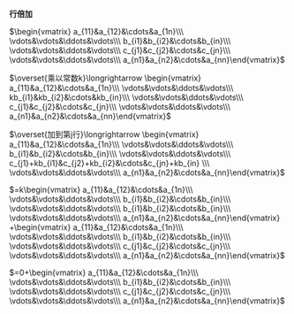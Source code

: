 **行倍加**

$\begin{vmatrix}
a_{11}&a_{12}&\cdots&a_{1n}\\\ 
\vdots&\vdots&\ddots&\vdots\\\ 
b_{i1}&b_{i2}&\cdots&b_{in}\\\ 
\vdots&\vdots&\ddots&\vdots\\\ 
c_{j1}&c_{j2}&\cdots&c_{jn}\\\ 
\vdots&\vdots&\ddots&\vdots\\\ 
a_{n1}&a_{n2}&\cdots&a_{nn}\end{vmatrix}$

$\overset{乘以常数k}\longrightarrow
\begin{vmatrix}
a_{11}&a_{12}&\cdots&a_{1n}\\\ 
\vdots&\vdots&\ddots&\vdots\\\ 
kb_{i1}&kb_{i2}&\cdots&kb_{in}\\\ 
\vdots&\vdots&\ddots&\vdots\\\ 
c_{j1}&c_{j2}&\cdots&c_{jn}\\\ 
\vdots&\vdots&\ddots&\vdots\\\ 
a_{n1}&a_{n2}&\cdots&a_{nn}\end{vmatrix}$

$\overset{加到第j行}\longrightarrow
\begin{vmatrix}
a_{11}&a_{12}&\cdots&a_{1n}\\\ 
\vdots&\vdots&\ddots&\vdots\\\ 
b_{i1}&b_{i2}&\cdots&b_{in}\\\ 
\vdots&\vdots&\ddots&\vdots\\\ 
c_{j1}+kb_{i1}&c_{j2}+kb_{i2}&\cdots&c_{jn}+kb_{in}
\\\ 
\vdots&\vdots&\ddots&\vdots\\\ 
a_{n1}&a_{n2}&\cdots&a_{nn}\end{vmatrix}$

$=k\begin{vmatrix}
a_{11}&a_{12}&\cdots&a_{1n}\\\ 
\vdots&\vdots&\ddots&\vdots\\\ 
b_{i1}&b_{i2}&\cdots&b_{in}\\\ 
\vdots&\vdots&\ddots&\vdots\\\ 
b_{i1}&b_{i2}&\cdots&b_{in}\\\ 
\vdots&\vdots&\ddots&\vdots\\\ 
a_{n1}&a_{n2}&\cdots&a_{nn}\end{vmatrix}
+\begin{vmatrix}
a_{11}&a_{12}&\cdots&a_{1n}\\\ 
\vdots&\vdots&\ddots&\vdots\\\ 
b_{i1}&b_{i2}&\cdots&b_{in}\\\ 
\vdots&\vdots&\ddots&\vdots\\\ 
c_{j1}&c_{j2}&\cdots&c_{jn}\\\ 
\vdots&\vdots&\ddots&\vdots\\\ 
a_{n1}&a_{n2}&\cdots&a_{nn}\end{vmatrix}$

$=0+\begin{vmatrix}
a_{11}&a_{12}&\cdots&a_{1n}\\\ 
\vdots&\vdots&\ddots&\vdots\\\ 
b_{i1}&b_{i2}&\cdots&b_{in}\\\ 
\vdots&\vdots&\ddots&\vdots\\\ 
c_{j1}&c_{j2}&\cdots&c_{jn}\\\ 
\vdots&\vdots&\ddots&\vdots\\\ 
a_{n1}&a_{n2}&\cdots&a_{nn}\end{vmatrix}$



